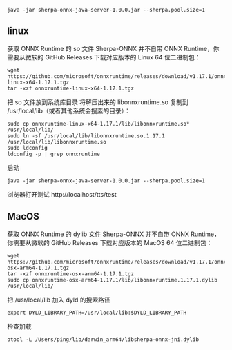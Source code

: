 ```
java -jar sherpa-onnx-java-server-1.0.0.jar --sherpa.pool.size=1
```

## linux

获取 ONNX Runtime 的 so 文件
Sherpa-ONNX 并不自带 ONNX Runtime，你需要从微软的 GitHub Releases 下载对应版本的 Linux 64 位二进制包：

```
wget https://github.com/microsoft/onnxruntime/releases/download/v1.17.1/onnxruntime-linux-x64-1.17.1.tgz
tar -xzf onnxruntime-linux-x64-1.17.1.tgz
```
把 so 文件放到系统库目录
将解压出来的 libonnxruntime.so 复制到 /usr/local/lib（或者其他系统会搜索的目录）：

```
sudo cp onnxruntime-linux-x64-1.17.1/lib/libonnxruntime.so* /usr/local/lib/
sudo ln -sf /usr/local/lib/libonnxruntime.so.1.17.1 /usr/local/lib/libonnxruntime.so
sudo ldconfig
ldconfig -p | grep onnxruntime
```

启动
```
java -jar sherpa-onnx-java-server-1.0.0.jar --sherpa.pool.size=1
```
浏览器打开测试
http://localhost/tts/test

## MacOS

获取 ONNX Runtime 的 dylib 文件
Sherpa-ONNX 并不自带 ONNX Runtime，你需要从微软的 GitHub Releases 下载对应版本的 MacOS 64 位二进制包：

```
wget https://github.com/microsoft/onnxruntime/releases/download/v1.17.1/onnxruntime-osx-arm64-1.17.1.tgz
tar -xzf onnxruntime-osx-arm64-1.17.1.tgz
sudo cp onnxruntime-osx-arm64-1.17.1/lib/libonnxruntime.1.17.1.dylib /usr/local/lib/
```

把 /usr/local/lib 加入 dyld 的搜索路径
```
export DYLD_LIBRARY_PATH=/usr/local/lib:$DYLD_LIBRARY_PATH
```
检查加载
```
otool -L /Users/ping/lib/darwin_arm64/libsherpa-onnx-jni.dylib
```